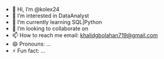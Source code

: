 - 👋 Hi, I’m @kolex24
- 👀 I’m interested in DataAnalyst 
- 🌱 I’m currently learning SQL|Python
- 💞️ I’m looking to collaborate on 
- 📫 How to reach me email: khalidgbolahan719@gmail.com
- 😄 Pronouns: ...
- ⚡ Fun fact: ...

<!---
kolex24/kolex24 is a ✨ special ✨ repository because its `README.md` (this file) appears on your GitHub profile.
You can click the Preview link to take a look at your changes.
--->
